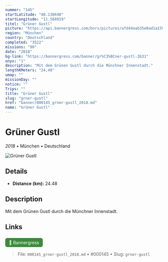 ```yaml
---
nummer: "145"
startLatitude: "48.138648"
startLongitude: "11.568919"
titel: "Grüner Gustl"
picture: "https://api.bannergress.com/bnrs/pictures/afd44aab35e0ad1a159447ec579015c9"
region: "München"
country: "Deutschland"
completed: "3522"
missions: "90"
date: "2018"
bg-link: "https://bannergress.com/banner/gr%C3%BCner-gustl-2b31"
onyx: "1"
description: "Mit dem Grünen Gustl durch die Münchner Innenstadt."
lengthKMeters: "24,48"
umap: ""
missionDay: ""
notice: ""
Trips: ""
title: "Grüner Gustl"
slug: "grner-gustl"
href: "banner/000145_grner-gustl_2018.md"
name: "Grüner Gustl"
---
```

# Grüner Gustl

*2018* • München • Deutschland

![Grüner Gustl](https://api.bannergress.com/bnrs/pictures/afd44aab35e0ad1a159447ec579015c9)



## Details
- **Distance (km):** 24.48






## Description
Mit dem Grünen Gustl durch die Münchner Innenstadt.



## Links
<a href="https://bannergress.com/banner/gr%C3%BCner-gustl-2b31" style="display:inline-block;margin:6px 8px 0 0;padding:6px 12px;background:#3c8b3c;color:#fff;text-decoration:none;border-radius:6px;">🔗 Bannergress</a>




> File: `000145_grner-gustl_2018.md` • #000145 • Slug: `grner-gustl`
